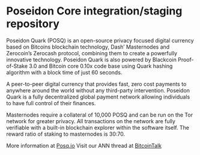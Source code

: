 # Poseidon Core integration/staging repository

Poseidon Quark (POSQ) is an open-source privacy focused digital
currency based on Bitcoins blockchain technology, Dash’ Masternodes
and Zerocoin’s Zerocash protocol, combining them to create a powerfully
innovative technology. Poseidon Quark is also powered by Blackcoin
Proof-of-Stake 3.0 and Bitcoin core 0.10x code base using Quark
hashing algorithm with a block time of just 60 seconds.

A peer-to-peer digital currency that provides fast, zero cost payments to
anywhere around the world without any third-party intervention. Poseidon
Quark is a fully decentralized global payment network allowing
individuals to have full control of their finances.

Masternodes require a collateral of 10,000 POSQ and can be run on the
Tor network for greater privacy. All transactions on the network are fully
verifiable with a built-in blockchain explorer within the software itself. The
reward ratio of staking to masternodes is 30:70.

More information at [Posq.io](http://www.posq.space) Visit our ANN thread at [BitcoinTalk](https://bitcointalk.org/index.php?topic=2923976)



